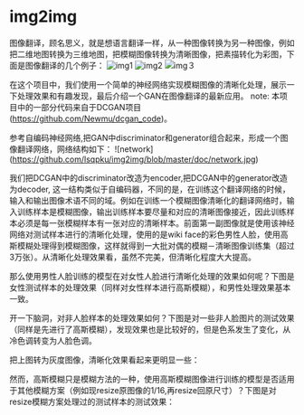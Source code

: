 # img2img
图像翻译，顾名思义，就是想语言翻译一样，从一种图像转换为另一种图像，例如把二维地图转换为三维地图，把模糊图像转换为清晰图像，把素描转化为彩图，下面是图像翻译的几个例子：
![img1](https://github.com/lsqpku/img2img/blob/master/doc/blur2clear.png)
![img2](https://github.com/lsqpku/img2img/blob/master/doc/capes.png)
![img３](https://github.com/lsqpku/img2img/blob/master/doc/facades.png)

在这个项目中，我们使用一个简单的神经网络实现模糊图像的清晰化处理，展示一下处理效果和有趣发现，最后介绍一个GAN在图像翻译的最新应用。
note: 本项目中的一部分代码来自于DCGAN项目(https://github.com/Newmu/dcgan_code)。

参考自编码神经网络,把GAN中discriminator和generator组合起来，形成一个图像翻译网络，网络结构如下：
![network] (https://github.com/lsqpku/img2img/blob/master/doc/network.jpg)

我们把DCGAN中的discriminator改造为encoder,把DCGAN中的generator改造为decoder, 这一结构类似于自编码器，不同的是，在训练这个翻译网络的时候，输入和输出图像术语不同的域。例如在训练一个模糊图像清晰化的翻译网络时，输入训练样本是模糊图像，输出训练样本要尽量和对应的清晰图像接近，因此训练样本必须是每一张模糊样本有一张对应的清晰样本。前面第一副图像就是使用该神经网络对测试样本进行的清晰化处理，使用的是wiki face的彩色男性人脸，使用高斯模糊处理得到模糊图像，这样就得到一大批对偶的模糊－清晰图像训练集（超过3万张）。从清晰化处理效果看，虽然不完美，但清晰化程度大大提高。

那么使用男性人脸训练的模型在对女性人脸进行清晰化处理的效果如何呢？下图是女性测试样本的处理效果（同样对女性样本进行高斯模糊），和男性处理效果基本一致。

开一下脑洞，对非人脸样本的处理效果如何？下图是对一些非人脸图片的测试效果（同样是先进行了高斯模糊），发现效果也是比较好的，但是色系发生了变化，从冷色调转变为人脸色调。

把上图转为灰度图像，清晰化效果看起来更明显一些：


然而，高斯模糊只是模糊方法的一种，使用高斯模糊图像进行训练的模型是否适用于其他模糊方案（例如现resize原图像的1/16,再resize回原尺寸）？下图是对resize模糊方案处理过的测试样本的测试效果：

